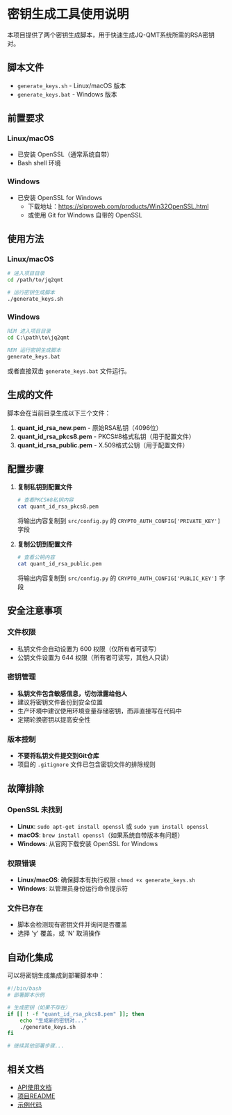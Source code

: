 # 密钥生成工具使用说明

本项目提供了两个密钥生成脚本，用于快速生成JQ-QMT系统所需的RSA密钥对。

## 脚本文件

- `generate_keys.sh` - Linux/macOS 版本
- `generate_keys.bat` - Windows 版本

## 前置要求

### Linux/macOS
- 已安装 OpenSSL（通常系统自带）
- Bash shell 环境

### Windows
- 已安装 OpenSSL for Windows
  - 下载地址：https://slproweb.com/products/Win32OpenSSL.html
  - 或使用 Git for Windows 自带的 OpenSSL

## 使用方法

### Linux/macOS

```bash
# 进入项目目录
cd /path/to/jq2qmt

# 运行密钥生成脚本
./generate_keys.sh
```

### Windows

```cmd
REM 进入项目目录
cd C:\path\to\jq2qmt

REM 运行密钥生成脚本
generate_keys.bat
```

或者直接双击 `generate_keys.bat` 文件运行。

## 生成的文件

脚本会在当前目录生成以下三个文件：

1. **quant_id_rsa_new.pem** - 原始RSA私钥（4096位）
2. **quant_id_rsa_pkcs8.pem** - PKCS#8格式私钥（用于配置文件）
3. **quant_id_rsa_public.pem** - X.509格式公钥（用于配置文件）

## 配置步骤

1. **复制私钥到配置文件**
   ```bash
   # 查看PKCS#8私钥内容
   cat quant_id_rsa_pkcs8.pem
   ```
   将输出内容复制到 `src/config.py` 的 `CRYPTO_AUTH_CONFIG['PRIVATE_KEY']` 字段

2. **复制公钥到配置文件**
   ```bash
   # 查看公钥内容
   cat quant_id_rsa_public.pem
   ```
   将输出内容复制到 `src/config.py` 的 `CRYPTO_AUTH_CONFIG['PUBLIC_KEY']` 字段

## 安全注意事项

### 文件权限
- 私钥文件会自动设置为 600 权限（仅所有者可读写）
- 公钥文件设置为 644 权限（所有者可读写，其他人只读）

### 密钥管理
- **私钥文件包含敏感信息，切勿泄露给他人**
- 建议将密钥文件备份到安全位置
- 生产环境中建议使用环境变量存储密钥，而非直接写在代码中
- 定期轮换密钥以提高安全性

### 版本控制
- **不要将私钥文件提交到Git仓库**
- 项目的 `.gitignore` 文件已包含密钥文件的排除规则

## 故障排除

### OpenSSL 未找到
- **Linux**: `sudo apt-get install openssl` 或 `sudo yum install openssl`
- **macOS**: `brew install openssl`（如果系统自带版本有问题）
- **Windows**: 从官网下载安装 OpenSSL for Windows

### 权限错误
- **Linux/macOS**: 确保脚本有执行权限 `chmod +x generate_keys.sh`
- **Windows**: 以管理员身份运行命令提示符

### 文件已存在
- 脚本会检测现有密钥文件并询问是否覆盖
- 选择 'y' 覆盖，或 'N' 取消操作

## 自动化集成

可以将密钥生成集成到部署脚本中：

```bash
#!/bin/bash
# 部署脚本示例

# 生成密钥（如果不存在）
if [[ ! -f "quant_id_rsa_pkcs8.pem" ]]; then
    echo "生成新的密钥对..."
    ./generate_keys.sh
fi

# 继续其他部署步骤...
```

## 相关文档

- [API使用文档](API_USAGE.md)
- [项目README](README.md)
- [示例代码](example_usage.py)